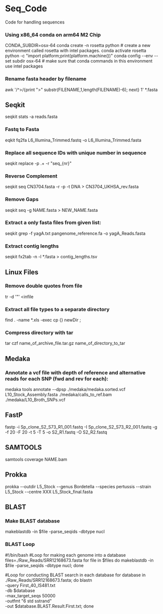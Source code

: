 # Seq_Code
Code for handling sequences 


### Using x86_64 conda on arm64 M2 Chip 
CONDA_SUBDIR=osx-64 conda create -n rosetta python   # create a new environment called rosetta with intel packages.
conda activate rosetta
python -c "import platform;print(platform.machine())"
conda config --env --set subdir osx-64  # make sure that conda commands in this environment use intel packages

### Rename fasta header by filename 
awk '/^>/{print ">" substr(FILENAME,1,length(FILENAME)-6); next} 1' *.fasta

## Seqkit 
seqkit stats -a reads.fasta 

### Fastq to Fasta 
eqkit fq2fa L6_Illumina_Trimmed.fastq -o L6_Illumina_Trimmed.fasta

### Replace all sequence IDs with unique number in sequence 
seqkit replace -p .+ -r "seq_{nr}"

### Reverse Complement
seqkit seq CN3704.fasta -r -p -t DNA > CN3704_UKHSA_rev.fasta

### Remove Gaps
seqkit seq -g NAME.fasta > NEW_NAME.fasta 

### Extract a only fasta files from given list: 
seqkit grep -f yagA.txt pangenome_reference.fa -o yagA_Reads.fasta

### Extract contig lengths 
seqkit fx2tab -n -l *.fasta > contig_lengths.tsv

## Linux Files 

### Remove double quotes from file 
tr -d '"' <infile

### Extract all file types to a separate directory 
find . -name \*.xls -exec cp {} newDir \;

### Compress directory with tar 
tar czf name_of_archive_file.tar.gz name_of_directory_to_tar

## Medaka 

### Annotate a vcf file with depth of reference and alternative reads for each SNP (fwd and rev for each):
medaka tools annotate --dpsp ./medaka/medaka.sorted.vcf L10_Stock_Assembly.fasta ./medaka/calls_to_ref.bam ./medaka/L10_Broth_SNPs.vcf

## FastP
fastp -i Sp_clone_S2_S73_R1_001.fastq -I Sp_clone_S2_S73_R2_001.fastq -g -f 20 -F 20 -t 5 -T 5 -o S2_R1.fastq -O S2_R2.fastq

## SAMTOOLS
samtools coverage NAME.bam

## Prokka 
prokka --outdir L5_Stock --genus Bordetella --species pertussis --strain L5_Stock --centre XXX L5_Stock_final.fasta

## BLAST 

### Make BLAST database
makeblastdb -in $file -parse_seqids -dbtype nucl

### BLAST Loop
#!/bin/bash
#Loop for making each genome into a database
files=./Raw_Reads/SRR12168673.fasta
for file in $files
do
makeblastdb -in $file -parse_seqids -dbtype nucl;
done

#Loop for conducting BLAST search in each database
for database in ./Raw_Reads/SRR12168673.fasta; do
blastn \
-query First_40_IS481.txt \
-db $database \
-max_target_seqs 50000 \
-outfmt "6 std sstrand" \
-out $database.BLAST.Result.First.txt;
done
